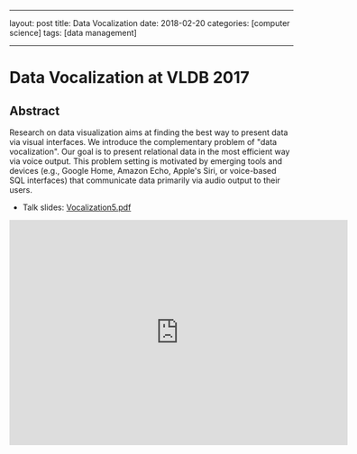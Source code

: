 
---
layout: post
title: Data Vocalization 
date: 2018-02-20
categories: [computer science]
tags: [data management]

---


# Data Vocalization at VLDB 2017

## Abstract

Research on data visualization aims at finding the best way to present data via visual interfaces. We introduce the complementary problem of "data vocalization". Our goal is to present relational data in the most efficient way via voice output. This problem setting is motivated by emerging tools and devices (e.g., Google Home, Amazon Echo, Apple's Siri, or voice-based SQL interfaces) that communicate data primarily via audio output to their users.

* Talk slides: [Vocalization5.pdf](http://www.itrummer.org/slides/Vocalization5.pdf)

<iframe width="600" height="400" src="https://www.youtube.com/embed/pSDNYyFq604" frameborder="0" allow="autoplay; encrypted-media" allowfullscreen></iframe>

